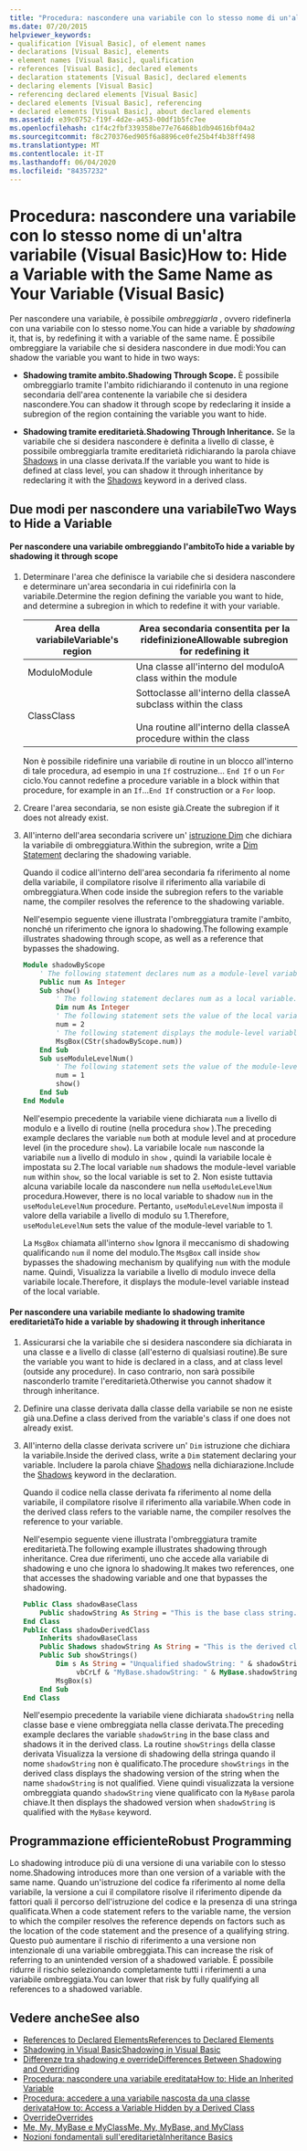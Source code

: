 ```yaml
---
title: "Procedura: nascondere una variabile con lo stesso nome di un'altra variabile"
ms.date: 07/20/2015
helpviewer_keywords:
- qualification [Visual Basic], of element names
- declarations [Visual Basic], elements
- element names [Visual Basic], qualification
- references [Visual Basic], declared elements
- declaration statements [Visual Basic], declared elements
- declaring elements [Visual Basic]
- referencing declared elements [Visual Basic]
- declared elements [Visual Basic], referencing
- declared elements [Visual Basic], about declared elements
ms.assetid: e39c0752-f19f-4d2e-a453-00df1b5fc7ee
ms.openlocfilehash: c1f4c2fbf339358be77e76468b1db94616bf04a2
ms.sourcegitcommit: f8c270376ed905f6a8896ce0fe25b4f4b38ff498
ms.translationtype: MT
ms.contentlocale: it-IT
ms.lasthandoff: 06/04/2020
ms.locfileid: "84357232"
---
```

# <a name="how-to-hide-a-variable-with-the-same-name-as-your-variable-visual-basic"></a><span data-ttu-id="ef881-102">Procedura: nascondere una variabile con lo stesso nome di un'altra variabile (Visual Basic)</span><span class="sxs-lookup"><span data-stu-id="ef881-102">How to: Hide a Variable with the Same Name as Your Variable (Visual Basic)</span></span>

<span data-ttu-id="ef881-103">Per nascondere una variabile, è possibile *ombreggiarla* , ovvero ridefinerla con una variabile con lo stesso nome.</span><span class="sxs-lookup"><span data-stu-id="ef881-103">You can hide a variable by *shadowing* it, that is, by redefining it with a variable of the same name.</span></span> <span data-ttu-id="ef881-104">È possibile ombreggiare la variabile che si desidera nascondere in due modi:</span><span class="sxs-lookup"><span data-stu-id="ef881-104">You can shadow the variable you want to hide in two ways:</span></span>

- <span data-ttu-id="ef881-105">**Shadowing tramite ambito.**</span><span class="sxs-lookup"><span data-stu-id="ef881-105">**Shadowing Through Scope.**</span></span> <span data-ttu-id="ef881-106">È possibile ombreggiarlo tramite l'ambito ridichiarando il contenuto in una regione secondaria dell'area contenente la variabile che si desidera nascondere.</span><span class="sxs-lookup"><span data-stu-id="ef881-106">You can shadow it through scope by redeclaring it inside a subregion of the region containing the variable you want to hide.</span></span>

- <span data-ttu-id="ef881-107">**Shadowing tramite ereditarietà.**</span><span class="sxs-lookup"><span data-stu-id="ef881-107">**Shadowing Through Inheritance.**</span></span> <span data-ttu-id="ef881-108">Se la variabile che si desidera nascondere è definita a livello di classe, è possibile ombreggiarla tramite ereditarietà ridichiarando la parola chiave [Shadows](../../../language-reference/modifiers/shadows.md) in una classe derivata.</span><span class="sxs-lookup"><span data-stu-id="ef881-108">If the variable you want to hide is defined at class level, you can shadow it through inheritance by redeclaring it with the [Shadows](../../../language-reference/modifiers/shadows.md) keyword in a derived class.</span></span>

## <a name="two-ways-to-hide-a-variable"></a><span data-ttu-id="ef881-109">Due modi per nascondere una variabile</span><span class="sxs-lookup"><span data-stu-id="ef881-109">Two Ways to Hide a Variable</span></span>

#### <a name="to-hide-a-variable-by-shadowing-it-through-scope"></a><span data-ttu-id="ef881-110">Per nascondere una variabile ombreggiando l'ambito</span><span class="sxs-lookup"><span data-stu-id="ef881-110">To hide a variable by shadowing it through scope</span></span>

1. <span data-ttu-id="ef881-111">Determinare l'area che definisce la variabile che si desidera nascondere e determinare un'area secondaria in cui ridefinirla con la variabile.</span><span class="sxs-lookup"><span data-stu-id="ef881-111">Determine the region defining the variable you want to hide, and determine a subregion in which to redefine it with your variable.</span></span>

    |<span data-ttu-id="ef881-112">Area della variabile</span><span class="sxs-lookup"><span data-stu-id="ef881-112">Variable's region</span></span>|<span data-ttu-id="ef881-113">Area secondaria consentita per la ridefinizione</span><span class="sxs-lookup"><span data-stu-id="ef881-113">Allowable subregion for redefining it</span></span>|
    |-----------------------|-------------------------------------------|
    |<span data-ttu-id="ef881-114">Modulo</span><span class="sxs-lookup"><span data-stu-id="ef881-114">Module</span></span>|<span data-ttu-id="ef881-115">Una classe all'interno del modulo</span><span class="sxs-lookup"><span data-stu-id="ef881-115">A class within the module</span></span>|
    |<span data-ttu-id="ef881-116">Class</span><span class="sxs-lookup"><span data-stu-id="ef881-116">Class</span></span>|<span data-ttu-id="ef881-117">Sottoclasse all'interno della classe</span><span class="sxs-lookup"><span data-stu-id="ef881-117">A subclass within the class</span></span><br /><br /> <span data-ttu-id="ef881-118">Una routine all'interno della classe</span><span class="sxs-lookup"><span data-stu-id="ef881-118">A procedure within the class</span></span>|

    <span data-ttu-id="ef881-119">Non è possibile ridefinire una variabile di routine in un blocco all'interno di tale procedura, ad esempio in una `If` costruzione... `End If` o un `For` ciclo.</span><span class="sxs-lookup"><span data-stu-id="ef881-119">You cannot redefine a procedure variable in a block within that procedure, for example in an `If`...`End If` construction or a `For` loop.</span></span>

2. <span data-ttu-id="ef881-120">Creare l'area secondaria, se non esiste già.</span><span class="sxs-lookup"><span data-stu-id="ef881-120">Create the subregion if it does not already exist.</span></span>

3. <span data-ttu-id="ef881-121">All'interno dell'area secondaria scrivere un' [istruzione Dim](../../../language-reference/statements/dim-statement.md) che dichiara la variabile di ombreggiatura.</span><span class="sxs-lookup"><span data-stu-id="ef881-121">Within the subregion, write a [Dim Statement](../../../language-reference/statements/dim-statement.md) declaring the shadowing variable.</span></span>

    <span data-ttu-id="ef881-122">Quando il codice all'interno dell'area secondaria fa riferimento al nome della variabile, il compilatore risolve il riferimento alla variabile di ombreggiatura.</span><span class="sxs-lookup"><span data-stu-id="ef881-122">When code inside the subregion refers to the variable name, the compiler resolves the reference to the shadowing variable.</span></span>

    <span data-ttu-id="ef881-123">Nell'esempio seguente viene illustrata l'ombreggiatura tramite l'ambito, nonché un riferimento che ignora lo shadowing.</span><span class="sxs-lookup"><span data-stu-id="ef881-123">The following example illustrates shadowing through scope, as well as a reference that bypasses the shadowing.</span></span>

    ```vb
    Module shadowByScope
        ' The following statement declares num as a module-level variable.
        Public num As Integer
        Sub show()
            ' The following statement declares num as a local variable.
            Dim num As Integer
            ' The following statement sets the value of the local variable.
            num = 2
            ' The following statement displays the module-level variable.
            MsgBox(CStr(shadowByScope.num))
        End Sub
        Sub useModuleLevelNum()
            ' The following statement sets the value of the module-level variable.
            num = 1
            show()
        End Sub
    End Module
    ```

    <span data-ttu-id="ef881-124">Nell'esempio precedente la variabile viene dichiarata `num` a livello di modulo e a livello di routine (nella procedura `show` ).</span><span class="sxs-lookup"><span data-stu-id="ef881-124">The preceding example declares the variable `num` both at module level and at procedure level (in the procedure `show`).</span></span> <span data-ttu-id="ef881-125">La variabile locale `num` nasconde la variabile `num` a livello di modulo in `show` , quindi la variabile locale è impostata su 2.</span><span class="sxs-lookup"><span data-stu-id="ef881-125">The local variable `num` shadows the module-level variable `num` within `show`, so the local variable is set to 2.</span></span> <span data-ttu-id="ef881-126">Non esiste tuttavia alcuna variabile locale da nascondere `num` nella `useModuleLevelNum` procedura.</span><span class="sxs-lookup"><span data-stu-id="ef881-126">However, there is no local variable to shadow `num` in the `useModuleLevelNum` procedure.</span></span> <span data-ttu-id="ef881-127">Pertanto, `useModuleLevelNum` imposta il valore della variabile a livello di modulo su 1.</span><span class="sxs-lookup"><span data-stu-id="ef881-127">Therefore, `useModuleLevelNum` sets the value of the module-level variable to 1.</span></span>

    <span data-ttu-id="ef881-128">La `MsgBox` chiamata all'interno `show` Ignora il meccanismo di shadowing qualificando `num` il nome del modulo.</span><span class="sxs-lookup"><span data-stu-id="ef881-128">The `MsgBox` call inside `show` bypasses the shadowing mechanism by qualifying `num` with the module name.</span></span> <span data-ttu-id="ef881-129">Quindi, Visualizza la variabile a livello di modulo invece della variabile locale.</span><span class="sxs-lookup"><span data-stu-id="ef881-129">Therefore, it displays the module-level variable instead of the local variable.</span></span>

#### <a name="to-hide-a-variable-by-shadowing-it-through-inheritance"></a><span data-ttu-id="ef881-130">Per nascondere una variabile mediante lo shadowing tramite ereditarietà</span><span class="sxs-lookup"><span data-stu-id="ef881-130">To hide a variable by shadowing it through inheritance</span></span>

1. <span data-ttu-id="ef881-131">Assicurarsi che la variabile che si desidera nascondere sia dichiarata in una classe e a livello di classe (all'esterno di qualsiasi routine).</span><span class="sxs-lookup"><span data-stu-id="ef881-131">Be sure the variable you want to hide is declared in a class, and at class level (outside any procedure).</span></span> <span data-ttu-id="ef881-132">In caso contrario, non sarà possibile nasconderlo tramite l'ereditarietà.</span><span class="sxs-lookup"><span data-stu-id="ef881-132">Otherwise you cannot shadow it through inheritance.</span></span>

2. <span data-ttu-id="ef881-133">Definire una classe derivata dalla classe della variabile se non ne esiste già una.</span><span class="sxs-lookup"><span data-stu-id="ef881-133">Define a class derived from the variable's class if one does not already exist.</span></span>

3. <span data-ttu-id="ef881-134">All'interno della classe derivata scrivere un' `Dim` istruzione che dichiara la variabile.</span><span class="sxs-lookup"><span data-stu-id="ef881-134">Inside the derived class, write a `Dim` statement declaring your variable.</span></span> <span data-ttu-id="ef881-135">Includere la parola chiave [Shadows](../../../language-reference/modifiers/shadows.md) nella dichiarazione.</span><span class="sxs-lookup"><span data-stu-id="ef881-135">Include the [Shadows](../../../language-reference/modifiers/shadows.md) keyword in the declaration.</span></span>

    <span data-ttu-id="ef881-136">Quando il codice nella classe derivata fa riferimento al nome della variabile, il compilatore risolve il riferimento alla variabile.</span><span class="sxs-lookup"><span data-stu-id="ef881-136">When code in the derived class refers to the variable name, the compiler resolves the reference to your variable.</span></span>

    <span data-ttu-id="ef881-137">Nell'esempio seguente viene illustrata l'ombreggiatura tramite ereditarietà.</span><span class="sxs-lookup"><span data-stu-id="ef881-137">The following example illustrates shadowing through inheritance.</span></span> <span data-ttu-id="ef881-138">Crea due riferimenti, uno che accede alla variabile di shadowing e uno che ignora lo shadowing.</span><span class="sxs-lookup"><span data-stu-id="ef881-138">It makes two references, one that accesses the shadowing variable and one that bypasses the shadowing.</span></span>

    ```vb
    Public Class shadowBaseClass
        Public shadowString As String = "This is the base class string."
    End Class
    Public Class shadowDerivedClass
        Inherits shadowBaseClass
        Public Shadows shadowString As String = "This is the derived class string."
        Public Sub showStrings()
            Dim s As String = "Unqualified shadowString: " & shadowString &
                 vbCrLf & "MyBase.shadowString: " & MyBase.shadowString
            MsgBox(s)
        End Sub
    End Class
    ```

    <span data-ttu-id="ef881-139">Nell'esempio precedente la variabile viene dichiarata `shadowString` nella classe base e viene ombreggiata nella classe derivata.</span><span class="sxs-lookup"><span data-stu-id="ef881-139">The preceding example declares the variable `shadowString` in the base class and shadows it in the derived class.</span></span> <span data-ttu-id="ef881-140">La routine `showStrings` della classe derivata Visualizza la versione di shadowing della stringa quando il nome `shadowString` non è qualificato.</span><span class="sxs-lookup"><span data-stu-id="ef881-140">The procedure `showStrings` in the derived class displays the shadowing version of the string when the name `shadowString` is not qualified.</span></span> <span data-ttu-id="ef881-141">Viene quindi visualizzata la versione ombreggiata quando `shadowString` viene qualificato con la `MyBase` parola chiave.</span><span class="sxs-lookup"><span data-stu-id="ef881-141">It then displays the shadowed version when `shadowString` is qualified with the `MyBase` keyword.</span></span>

## <a name="robust-programming"></a><span data-ttu-id="ef881-142">Programmazione efficiente</span><span class="sxs-lookup"><span data-stu-id="ef881-142">Robust Programming</span></span>

<span data-ttu-id="ef881-143">Lo shadowing introduce più di una versione di una variabile con lo stesso nome.</span><span class="sxs-lookup"><span data-stu-id="ef881-143">Shadowing introduces more than one version of a variable with the same name.</span></span> <span data-ttu-id="ef881-144">Quando un'istruzione del codice fa riferimento al nome della variabile, la versione a cui il compilatore risolve il riferimento dipende da fattori quali il percorso dell'istruzione del codice e la presenza di una stringa qualificata.</span><span class="sxs-lookup"><span data-stu-id="ef881-144">When a code statement refers to the variable name, the version to which the compiler resolves the reference depends on factors such as the location of the code statement and the presence of a qualifying string.</span></span> <span data-ttu-id="ef881-145">Questo può aumentare il rischio di riferimento a una versione non intenzionale di una variabile ombreggiata.</span><span class="sxs-lookup"><span data-stu-id="ef881-145">This can increase the risk of referring to an unintended version of a shadowed variable.</span></span> <span data-ttu-id="ef881-146">È possibile ridurre il rischio selezionando completamente tutti i riferimenti a una variabile ombreggiata.</span><span class="sxs-lookup"><span data-stu-id="ef881-146">You can lower that risk by fully qualifying all references to a shadowed variable.</span></span>

## <a name="see-also"></a><span data-ttu-id="ef881-147">Vedere anche</span><span class="sxs-lookup"><span data-stu-id="ef881-147">See also</span></span>

- [<span data-ttu-id="ef881-148">References to Declared Elements</span><span class="sxs-lookup"><span data-stu-id="ef881-148">References to Declared Elements</span></span>](references-to-declared-elements.md)
- [<span data-ttu-id="ef881-149">Shadowing in Visual Basic</span><span class="sxs-lookup"><span data-stu-id="ef881-149">Shadowing in Visual Basic</span></span>](shadowing.md)
- [<span data-ttu-id="ef881-150">Differenze tra shadowing e override</span><span class="sxs-lookup"><span data-stu-id="ef881-150">Differences Between Shadowing and Overriding</span></span>](differences-between-shadowing-and-overriding.md)
- [<span data-ttu-id="ef881-151">Procedura: nascondere una variabile ereditata</span><span class="sxs-lookup"><span data-stu-id="ef881-151">How to: Hide an Inherited Variable</span></span>](how-to-hide-an-inherited-variable.md)
- [<span data-ttu-id="ef881-152">Procedura: accedere a una variabile nascosta da una classe derivata</span><span class="sxs-lookup"><span data-stu-id="ef881-152">How to: Access a Variable Hidden by a Derived Class</span></span>](how-to-access-a-variable-hidden-by-a-derived-class.md)
- [<span data-ttu-id="ef881-153">Override</span><span class="sxs-lookup"><span data-stu-id="ef881-153">Overrides</span></span>](../../../language-reference/modifiers/overrides.md)
- [<span data-ttu-id="ef881-154">Me, My, MyBase e MyClass</span><span class="sxs-lookup"><span data-stu-id="ef881-154">Me, My, MyBase, and MyClass</span></span>](../../program-structure/me-my-mybase-and-myclass.md)
- [<span data-ttu-id="ef881-155">Nozioni fondamentali sull'ereditarietà</span><span class="sxs-lookup"><span data-stu-id="ef881-155">Inheritance Basics</span></span>](../objects-and-classes/inheritance-basics.md)
